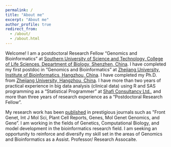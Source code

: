 ```yaml
---
permalink: /
title: "About me"
excerpt: "About me"
author_profile: true
redirect_from: 
  - /about/
  - /about.html
---
```


Welcome! I am a postdoctoral Research Fellow “Genomics and Bioinformatics” at [Southern University of Science and Technology, College of Life Sciences, Department of Biology, Shenzhen, China](https://www.sustech.edu.cn/). I have completed my first postdoc in “Genomics and Bioinformatics” at [Zhejiang University, Institute of Bioinformatics, Hangzhou, China](http://ibi.zju.edu.cn/index.html/index.html). I have completed my Ph.D. from [Zhejiang University, Hangzhou, China](https://www.zju.edu.cn/english/). I have more than two years of practical experience in big data analysis (clinical data) using R and SAS programming as a “Statistical Programmer” at [Shafi Consultancy Ltd.](https://www.shaficonsultancy.com/), and more than three years of research experience as a “Postdoctoral Research Fellow”. 


My research work has been [published](publications) in prestigious journals such as "Front Genet, Int J Mol Sci, Plant Cell Reports, Genes, Mol Genet Genomics, and Gene”. I am working in the fields of Genetics, Computational Biology, and model development in the bioinformatics research field. I am seeking an opportunity to reinforce and diversify my skill set in the areas of Genomics and Bioinformatics as a Assist. Professor/ Research Assocaite. 
